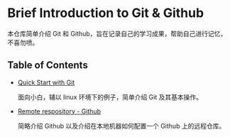 <!-- omit in toc -->
# Brief Introduction to Git & Github

本仓库简单介绍 Git 和 Github，旨在记录自己的学习成果，帮助自己进行记忆，不喜勿喷。

<!-- omit in toc -->
## Table of Contents

- [Quick Start with Git](contents/quick-start-with-git.md)

    面向小白，辅以 linux 环境下的例子，简单介绍 Git 及其基本操作。
- [Remote respository - Github](contents/remote-respository---github.md)

    简略介绍 Github 以及介绍在本地机器如何配置一个 Github 上的远程仓库。
